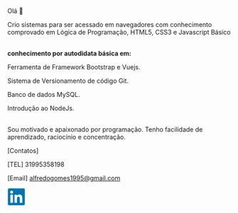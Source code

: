 Olá 👋

Crio sistemas para ser acessado em navegadores com conhecimento comprovado em Lógica de Programação, HTML5, CSS3 e Javascript Básico

<br/><b>conhecimento por autodidata básica em:</b><br/>

Ferramenta de Framework Bootstrap e Vuejs.

Sistema de Versionamento de código Git.

Banco de dados MySQL.

Introdução ao NodeJs.<br/><br/>



Sou motivado e apaixonado por programação. Tenho facilidade de aprendizado, raciocínio e concentração. <br/>           
          
          
[Contatos] <br/>


[TEL] 31995358198

[Email] alfredogomes1995@gmail.com

<img src="https://raw.githubusercontent.com/devicons/devicon/master/icons/linkedin/linkedin-original.svg" alt="rails" width="40" height="40" style="max-width: 100%;"></img>&nbsp;
</a>
